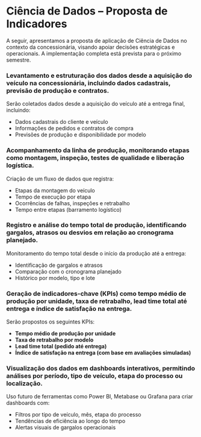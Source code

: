 #  Ciência de Dados – Proposta de Indicadores 

A seguir, apresentamos a proposta de aplicação de Ciência de Dados no contexto da concessionária, visando apoiar decisões estratégicas e operacionais. A implementação completa está prevista para o próximo semestre.

### Levantamento e estruturação dos dados desde a aquisição do veículo na concessionária, incluindo dados cadastrais, previsão de produção e contratos.

Serão coletados dados desde a aquisição do veículo até a entrega final, incluindo:
- Dados cadastrais do cliente e veículo
- Informações de pedidos e contratos de compra
- Previsões de produção e disponibilidade por modelo

### Acompanhamento da linha de produção, monitorando etapas como montagem, inspeção, testes de qualidade e liberação logística.

Criação de um fluxo de dados que registra:
- Etapas da montagem do veículo
- Tempo de execução por etapa
- Ocorrências de falhas, inspeções e retrabalho
- Tempo entre etapas (barramento logístico)

###  Registro e análise do tempo total de produção, identificando gargalos, atrasos ou desvios em relação ao cronograma planejado.

Monitoramento do tempo total desde o início da produção até a entrega:
- Identificação de gargalos e atrasos
- Comparação com o cronograma planejado
- Histórico por modelo, tipo e lote

### Geração de indicadores-chave (KPIs) como tempo médio de produção por unidade, taxa de retrabalho, lead time total até entrega e índice de satisfação na entrega.

Serão propostos os seguintes KPIs:
- **Tempo médio de produção por unidade**
- **Taxa de retrabalho por modelo**
- **Lead time total (pedido até entrega)**
- **Índice de satisfação na entrega (com base em avaliações simuladas)**

### Visualização dos dados em dashboards interativos, permitindo análises por período, tipo de veículo, etapa do processo ou localização.

Uso futuro de ferramentas como Power BI, Metabase ou Grafana para criar dashboards com:
- Filtros por tipo de veículo, mês, etapa do processo
- Tendências de eficiência ao longo do tempo
- Alertas visuais de gargalos operacionais

